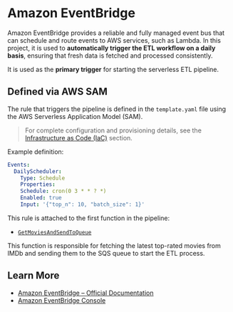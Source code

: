 # Amazon EventBridge
Amazon EventBridge provides a reliable and fully managed event bus that can schedule and route events to AWS services, such as Lambda. In this project, it is used to **automatically trigger the ETL workflow on a daily basis**, ensuring that fresh data is fetched and processed consistently.

It is used as the **primary trigger** for starting the serverless ETL pipeline.

## Defined via AWS SAM

The rule that triggers the pipeline is defined in the `template.yaml` file using the AWS Serverless Application Model (SAM).
> For complete configuration and provisioning details, see the [Infrastructure as Code (IaC)](/guide/projectAspects/iac.md) section.

Example definition:

```yaml
Events:
  DailyScheduler:
    Type: Schedule
    Properties:
    Schedule: cron(0 3 * * ? *)
    Enabled: true
    Input: '{"top_n": 10, "batch_size": 1}'
```

This rule is attached to the first function in the pipeline:
- [`GetMoviesAndSendToQueue`](../projectComponents/lambdas/GetMoviesAndSendToQueue.md)

This function is responsible for fetching the latest top-rated movies from IMDb and sending them to the SQS queue to start the ETL process.

## Learn More

- [Amazon EventBridge – Official Documentation](https://docs.aws.amazon.com/eventbridge/latest/userguide/what-is-amazon-eventbridge.html)  
- [Amazon EventBridge Console](https://console.aws.amazon.com/events/home)
